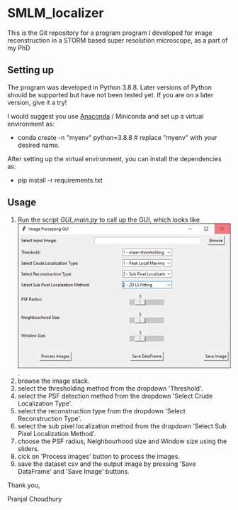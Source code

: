 # SMLM_localizer

This is the Git repository for a program program I developed for image reconstruction in a STORM based super resolution microscope, as a part of my PhD

## Setting up

The program was developed in Python 3.8.8. Later versions of Python should be supported but have not been tested yet.
If you are on a later version, give it a try!

I would suggest you use [Anaconda](https://www.anaconda.com/download/success) / Miniconda and set up a virtual environment as:

- conda create -n "myenv" python=3.8.8 # replace "myenv" with your desired name.

After setting up the virtual environment, you can install the dependencies as:

- pip install -r requirements.txt

## Usage

1. Run the script _GUI_main.py_ to call up the GUI, which looks like ![this](GUI_window.PNG).
2. browse the image stack.
3. select the thresholding method from the dropdown 'Threshold'.
4. select the PSF detection method from the dropdown 'Select Crude Localization Type'.
5. select the reconstruction type from the dropdown 'Select Reconstruction Type'.
6. select the sub pixel localization method from the dropdown 'Select Sub Pixel Localization Method'.
7. choose the PSF radius, Neighbourhood size and Window size using the sliders.
8. cick on 'Process images' button to process the images.
9. save the dataset csv and the output image by pressing 'Save DataFrame' and 'Save Image' buttons.

Thank you,

Pranjal Choudhury
